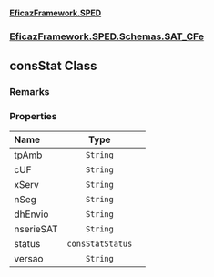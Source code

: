 #### [EficazFramework.SPED](EficazFrameworkSPED.md 'EficazFramework SPED')
### [EficazFramework.SPED.Schemas.SAT_CFe](EficazFramework.SPED.Schemas.SAT_CFe.md 'EficazFramework.SPED.Schemas.SAT_CFe')

## consStat Class

### Remarks
### Properties

| Name | Type | |
| :--- | :---: | :--- |
| tpAmb | `String` |  |
| cUF | `String` |  |
| xServ | `String` |  |
| nSeg | `String` |  |
| dhEnvio | `String` |  |
| nserieSAT | `String` |  |
| status | `consStatStatus` |  |
| versao | `String` |  |
